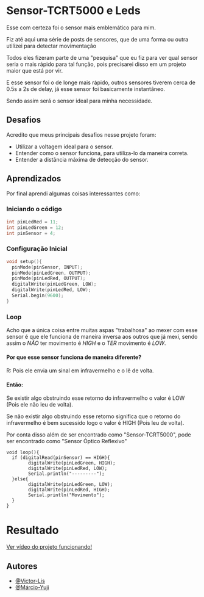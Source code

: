 
# Sensor-TCRT5000 e Leds

Esse com certeza foi o sensor mais emblemático para mim. 

Fiz até aqui uma série de posts de sensores, que de uma forma ou outra utilizei para detectar movimentação

Todos eles fizeram parte de uma "pesquisa" que eu fiz para ver qual sensor seria o mais rápido para tal função, pois precisarei disso em um projeto maior que está por vir.

E esse sensor foi o de longe mais rápido, outros sensores tiverem cerca de 0.5s a 2s de delay, já esse sensor foi basicamente instantâneo. 

Sendo assim será o sensor ideal para minha necessidade.
## Desafios

Acredito que meus principais desafios nesse projeto foram:
- Utilizar a voltagem ideal para o sensor.
- Entender como o sensor funciona, para utiliza-lo da maneira correta.
- Entender a distância máxima de detecção do sensor.
## Aprendizados

Por final aprendi algumas coisas interessantes como: 
### Iniciando o código 
```c++
int pinLedRed = 11; 
int pinLedGreen = 12;
int pinSensor = 4; 
```

### Configuração Inicial
```c++
void setup(){ 
  pinMode(pinSensor, INPUT); 
  pinMode(pinLedGreen, OUTPUT);
  pinMode(pinLedRed, OUTPUT);
  digitalWrite(pinLedGreen, LOW);
  digitalWrite(pinLedRed, LOW);
  Serial.begin(9600);
}  
```

### Loop
Acho que a única coisa entre muitas aspas "trabalhosa" ao mexer com esse sensor é que ele funciona de maneira inversa aos outros que já mexi, sendo assim o *NÃO* ter movimento é *HIGH* e o *TER* movimento é *LOW*.

#### Por que esse sensor funciona de maneira diferente?

R: Pois ele envia um sinal em infravermelho e o lê de volta. 

#### Então:

Se existir algo obstruindo esse retorno do infravermelho o valor é LOW (Pois ele não leu de volta).

Se não existir algo obstruindo esse retorno significa que o retorno do infravermelho é bem sucessido logo o valor é HIGH (Pois leu de volta).

Por conta disso além de ser encontrado como "Sensor-TCRT5000", pode ser encontrado como "Sensor Óptico Reflexivo"

```c+++
void loop(){
  if (digitalRead(pinSensor) == HIGH){ 
        digitalWrite(pinLedGreen, HIGH);
        digitalWrite(pinLedRed, LOW);
        Serial.println("---------");
  }else{ 
        digitalWrite(pinLedGreen, LOW);
        digitalWrite(pinLedRed, HIGH);
        Serial.println("Movimento");
  }    
}
``` 
# Resultado

[Ver vídeo do projeto funcionando!](https://youtube.com/shorts/og_KhTfBuMM?feature=share)
## Autores

- [@Victor-Lis](https://github.com/Victor-Lis)
- [@Márcio-Yuji](https://www.linkedin.com/in/marcio-yuji-tokunaga-3aba8016/)
